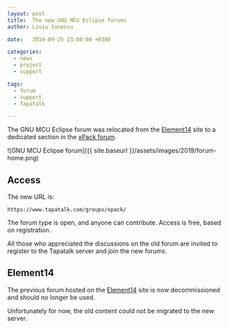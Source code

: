 ```yaml
---
layout: post
title:  The new GNU MCU Eclipse forums
author: Liviu Ionescu

date:   2019-09-25 23:08:00 +0300

categories:
  - news
  - project
  - support

tags:
  - forum
  - support
  - Tapatalk

---
```


The GNU MCU Eclipse forum was relocated from the 
[Element14](https://www.element14.com/community/groups/gnu-arm-eclipse) site
to a dedicated section in the
[xPack forum](https://www.tapatalk.com/groups/xpack/).

![GNU MCU Eclipse forum]({{ site.baseurl }}/assets/images/2019/forum-home.png)

## Access

The new URL is:

`https://www.tapatalk.com/groups/xpack/`

The forum type is open, and anyone can contribute. Access is free,
based on registration.

All those who appreciated the discussions on the old forum are invited
to register to the Tapatalk server and join the new forums.

## Element14

The previous forum hosted on the
[Element14](https://www.element14.com/community/groups/gnu-arm-eclipse) 
site is now decommissioned and
should no longer be used.

Unfortunately for now, the old content could not be migrated to the new
server.
